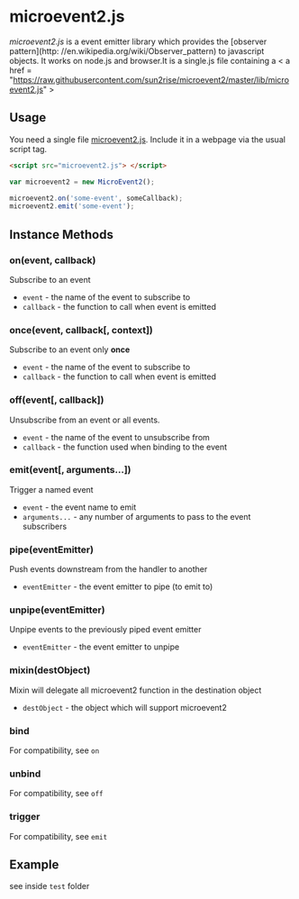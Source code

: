 microevent2.js
==============

*microevent2.js* is a event emitter library which provides the [observer pattern](http: //en.wikipedia.org/wiki/Observer_pattern) to javascript objects. It works on node.js and browser.It is a single.js file containing a < a href = "https://raw.githubusercontent.com/sun2rise/microevent2/master/lib/microevent2.js" >

Usage
-----

You need a single file [microevent2.js](https://raw.githubusercontent.com/sun2rise/microevent2/master/lib/microevent2.js). Include it in a webpage via the usual script tag.

```html
<script src="microevent2.js"> </script>
```

```js
var microevent2 = new MicroEvent2();

microevent2.on('some-event', someCallback);
microevent2.emit('some-event');
```

Instance Methods
----------------

### on(event, callback)

Subscribe to an event

-	`event` - the name of the event to subscribe to
-	`callback` - the function to call when event is emitted

### once(event, callback[, context])

Subscribe to an event only **once**

-	`event` - the name of the event to subscribe to
-	`callback` - the function to call when event is emitted

### off(event[, callback])

Unsubscribe from an event or all events.

-	`event` - the name of the event to unsubscribe from
-	`callback` - the function used when binding to the event

### emit(event[, arguments...])

Trigger a named event

-	`event` - the event name to emit
-	`arguments...` - any number of arguments to pass to the event subscribers

### pipe(eventEmitter)

Push events downstream from the handler to another

-	`eventEmitter` - the event emitter to pipe (to emit to)

### unpipe(eventEmitter)

Unpipe events to the previously piped event emitter

-	`eventEmitter` - the event emitter to unpipe

### mixin(destObject)

Mixin will delegate all microevent2 function in the destination object

-	`destObject` - the object which will support microevent2

### bind

For compatibility, see `on`

### unbind

For compatibility, see `off`

### trigger

For compatibility, see `emit`

Example
-------

see inside `test` folder
